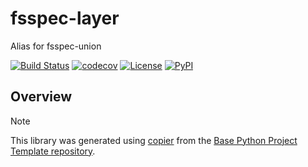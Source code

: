 # fsspec-layer

Alias for fsspec-union

[![Build Status](https://github.com/tkp-aliases/fsspec-layer/actions/workflows/build.yaml/badge.svg?branch=main&event=push)](https://github.com/tkp-aliases/fsspec-layer/actions/workflows/build.yaml)
[![codecov](https://codecov.io/gh/tkp-aliases/fsspec-layer/branch/main/graph/badge.svg)](https://codecov.io/gh/tkp-aliases/fsspec-layer)
[![License](https://img.shields.io/github/license/tkp-aliases/fsspec-layer)](https://github.com/tkp-aliases/fsspec-layer)
[![PyPI](https://img.shields.io/pypi/v/fsspec-layer.svg)](https://pypi.python.org/pypi/fsspec-layer)

## Overview

> [!NOTE]
> This library was generated using [copier](https://copier.readthedocs.io/en/stable/) from the [Base Python Project Template repository](https://github.com/python-project-templates/base).
